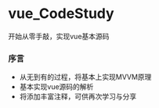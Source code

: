 # vue_CodeStudy
开始从零手敲，实现vue基本源码



### 序言

- 从无到有的过程，将基本上实现MVVM原理
- 基本实现vue源码的解析
- 将添加丰富注释，可供再次学习与分享